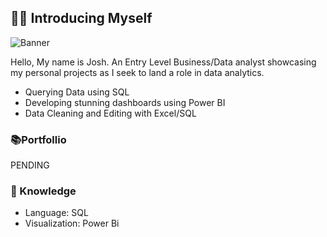 ## 👋🏻 Introducing Myself

![Banner](https://github.com/user-attachments/assets/bddcc723-5fe0-4e10-b1d6-4b232ae521c6)

Hello, My name is Josh. An Entry Level Business/Data analyst showcasing my personal projects as I seek to land a role in data analytics.

- Querying Data using SQL
- Developing stunning dashboards using Power BI
- Data Cleaning and Editing with Excel/SQL

### 📚Portfollio

PENDING


### 📖 Knowledge

- Language: SQL
- Visualization: Power Bi

